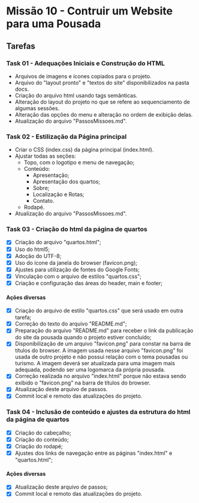 # Missão 10 - Contruir um Website para uma Pousada
## Tarefas
### Task 01 - Adequações Iniciais e Construção do HTML
- Arquivos de imagens e ícones copiados para o projeto.
- Arquivo do "layout pronto" e "textos do site" disponibilizados na pasta docs.
- Criação do arquivo html usando tags semânticas.
- Alteração do layout do projeto no que se refere ao sequenciamento de algumas sessões.
- Alteração das opções do menu e alteração no ordem de exibição delas.
- Atualização do arquivo "PassosMissoes.md".

### Task 02 - Estilização da Página principal
- Criar o CSS (index.css) da página principal (index.html).
- Ajustar todas as seções:
    - Topo, com o logotipo e menu de navegação;
    - Conteúdo:
        - Apresentação;
        - Apresentação dos quartos;
        - Sobre;
        - Localização e Rotas;
        - Contato.
    - Rodapé.
- Atualização do arquivo "PassosMissoes.md".

### Task 03 - Criação do html da página de quartos
- [x] Criação do arquivo "quartos.html";
- [x] Uso do html5;
- [x] Adoção do UTF-8;
- [x] Uso do ícone da janela do browser (favicon.png);
- [x] Ajustes para utilização de fontes do Google Fonts;
- [x] Vinculação com o arquivo de estilos "quartos.css";
- [x] Criação e configuração das áreas do header, main e footer;
#### Ações diversas
- [x] Criação do arquivo de estilo "quartos.css" que será usado em outra tarefa;
- [x] Correção do texto do arquivo "README.md";
- [x] Preparação do arquivo "README.md" para receber o link da publicação do site da pousada quando o projeto estiver concluído;
- [x] Disponibilização de um arquivo "favicon.png" para constar na barra de títulos do browser. A imagem usada nesse arquivo "favicon.png" foi usada de outro projeto e não possui relação com o tema pousadas ou turismo. A imagem deverá ser atualizada para uma imagem mais adequada, podendo ser uma logomarca da própria pousada.
- [x] Correção realizada no arquivo "index.html" porque não estava sendo exibido o "favicon.png" na barra de títulos do browser.
- [x] Atualização deste arquivo de passos.
- [x] Commit local e remoto das atualizações do projeto.

### Task 04 - Inclusão de conteúdo e ajustes da estrutura do html da página de quartos
- [x] Criação do cabeçalho;
- [x] Criação do conteúdo;
- [x] Criação do rodapé;
- [x] Ajustes dos links de navegação entre as páginas "index.html" e "quartos.html";

#### Ações diversas
- [x] Atualização deste arquivo de passos;
- [x] Commit local e remoto das atualizações do projeto.